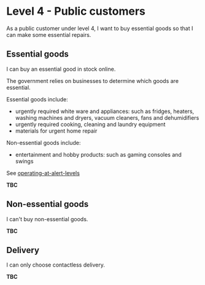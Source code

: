# Level 4 - Public customers

As a public customer under level 4, I want to buy essential goods so that I can make some essential repairs.

## Essential goods

I can buy an essential good in stock online.

The government relies on businesses to determine which goods are essential.

Essential goods include:

* urgently required white ware and appliances: such as fridges, heaters, washing machines and dryers, vacuum cleaners, fans and dehumidifiers
* urgently required cooking, cleaning and laundry equipment
* materials for urgent home repair

Non-essential goods include:

* entertainment and hobby products: such as gaming consoles and swings

See [operating-at-alert-levels](https://www.business.govt.nz/covid-19/operating-at-alert-levels/)

**TBC**

## Non-essential goods

I can't buy non-essential goods.

**TBC**

## Delivery

I can only choose contactless delivery.

**TBC**
